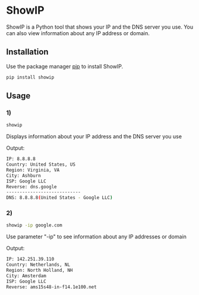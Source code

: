 # ShowIP

ShowIP is a Python tool that shows your IP and the DNS server you use.
You can also view information about any IP address or domain.

## Installation

Use the package manager [pip](https://pypi.org/project/showip/) to install ShowIP.

```bash
pip install showip
```

## Usage
### 1)
```bash
showip
```
Displays information about your IP address and the DNS server you use

Output:
```bash
IP: 8.8.8.8
Country: United States, US
Region: Virginia, VA
City: Ashburn
ISP: Google LLC
Reverse: dns.google
----------------------------
DNS: 8.8.8.8(United States - Google LLC)
```
### 2)
```bash
showip -ip google.com
```
Use parameter "-ip" to see information about any IP addresses or domain

Output:
```bash
IP: 142.251.39.110
Country: Netherlands, NL
Region: North Holland, NH
City: Amsterdam
ISP: Google LLC
Reverse: ams15s48-in-f14.1e100.net
```
